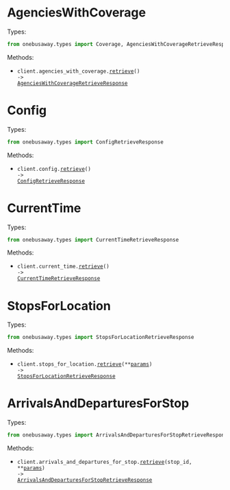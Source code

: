 # AgenciesWithCoverage

Types:

```python
from onebusaway.types import Coverage, AgenciesWithCoverageRetrieveResponse
```

Methods:

- <code title="get /api/where/agencies-with-coverage.json">client.agencies_with_coverage.<a href="./src/onebusaway/resources/agencies_with_coverage.py">retrieve</a>() -> <a href="./src/onebusaway/types/agencies_with_coverage_retrieve_response.py">AgenciesWithCoverageRetrieveResponse</a></code>

# Config

Types:

```python
from onebusaway.types import ConfigRetrieveResponse
```

Methods:

- <code title="get /api/where/config.json">client.config.<a href="./src/onebusaway/resources/config.py">retrieve</a>() -> <a href="./src/onebusaway/types/config_retrieve_response.py">ConfigRetrieveResponse</a></code>

# CurrentTime

Types:

```python
from onebusaway.types import CurrentTimeRetrieveResponse
```

Methods:

- <code title="get /api/where/current-time.json">client.current_time.<a href="./src/onebusaway/resources/current_time.py">retrieve</a>() -> <a href="./src/onebusaway/types/current_time_retrieve_response.py">CurrentTimeRetrieveResponse</a></code>

# StopsForLocation

Types:

```python
from onebusaway.types import StopsForLocationRetrieveResponse
```

Methods:

- <code title="get /api/where/stops-for-location.json">client.stops_for_location.<a href="./src/onebusaway/resources/stops_for_location.py">retrieve</a>(\*\*<a href="src/onebusaway/types/stops_for_location_retrieve_params.py">params</a>) -> <a href="./src/onebusaway/types/stops_for_location_retrieve_response.py">StopsForLocationRetrieveResponse</a></code>

# ArrivalsAndDeparturesForStop

Types:

```python
from onebusaway.types import ArrivalsAndDeparturesForStopRetrieveResponse
```

Methods:

- <code title="get /api/where/arrival-and-departure-for-stop/{stopID}.json">client.arrivals_and_departures_for_stop.<a href="./src/onebusaway/resources/arrivals_and_departures_for_stop.py">retrieve</a>(stop_id, \*\*<a href="src/onebusaway/types/arrivals_and_departures_for_stop_retrieve_params.py">params</a>) -> <a href="./src/onebusaway/types/arrivals_and_departures_for_stop_retrieve_response.py">ArrivalsAndDeparturesForStopRetrieveResponse</a></code>
